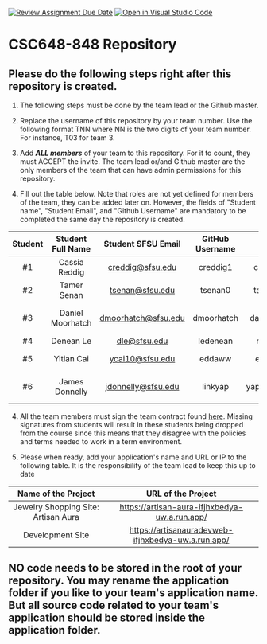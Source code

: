 [![Review Assignment Due Date](https://classroom.github.com/assets/deadline-readme-button-24ddc0f5d75046c5622901739e7c5dd533143b0c8e959d652212380cedb1ea36.svg)](https://classroom.github.com/a/ZlxnaaR6)
[![Open in Visual Studio Code](https://classroom.github.com/assets/open-in-vscode-718a45dd9cf7e7f842a935f5ebbe5719a5e09af4491e668f4dbf3b35d5cca122.svg)](https://classroom.github.com/online_ide?assignment_repo_id=11312305&assignment_repo_type=AssignmentRepo)
# CSC648-848 Repository

## Please do the following steps right after this repository is created.

1. The following steps must be done by the team lead or the Github master. 

2. Replace the username of this repository by your team number. Use the following format TNN where NN is the two digits of your team number. For instance, T03 for team 3. 

2. Add ***ALL members*** of your team to this repository. For it to count, they must ACCEPT the invite. The team lead or/and Github master are the only members of the team that can have admin permissions for this repository. 

3. Fill out the table below. Note that roles are not yet defined for members of the team, they can be added later on. However, the fields of "Student name", "Student Email", and "Github Username" are mandatory to be completed the same day the repository is created. 


| Student      | Student Full Name |Student SFSU Email | GitHub Username | Discord Username   |        Role         |
|    :---:     |   :---:           |       :---:       |     :---:       |        :---:       |        :---:        | 
|      #1      |   Cassia Reddig   | creddig@sfsu.edu  |  creddig1       |     cassia#4516    |        Lead         |
|      #2      |   Tamer Senan     |  tsenan@sfsu.edu  |    tsenan0      |     tam-e#2265     |      M4 Editor      |
|      #3      | Daniel Moorhatch  |dmoorhatch@sfsu.edu|   dmoorhatch    |   daniel m#5201    |  Front End Lead     |
|      #4      | Denean Le         | dle@sfsu.edu      |  ledenean       |   nean#7789        |                     |
|      #5      | Yitian Cai        | ycai10@sfsu.edu   | eddaww          |    eddhi#0370      |    Github Master    |
|      #6      |  James Donnelly   |jdonnelly@sfsu.edu |    linkyap      |   yapubbles#5699   |   Back End Lead     |


4. All the team members must sign the team contract found [here](https://forms.gle/PoTXjTmPGGKKZjsT6). Missing signatures from students will result in these students being dropped from the course since this means that they disagree with the policies and terms needed to work in a term environment. 

4. Please when ready, add your application's name and URL or IP to the following table. It is the responsibility of the team lead to keep this up to date 

|             Name of the Project               |                            URL of the Project                          | 
|                    :---:                      |                                 :---:                                  |
|  Jewelry Shopping Site: Artisan Aura          |        https://artisan-aura-ifjhxbedya-uw.a.run.app/                   |
|  Development Site                             |       https://artisanauradevweb-ifjhxbedya-uw.a.run.app/               | 
 

## NO code needs to be stored in the root of your repository. You may rename the application folder if you like to your team's application name. But all source code related to your team's application should be stored inside the application folder.
